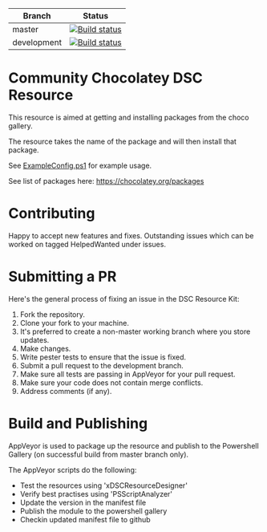 | Branch        | Status        |
| ------------- | ------------- |
| master        | [![Build status](https://ci.appveyor.com/api/projects/status/qma3jnh23w5vjt46/branch/master?svg=true&passingText=master%20-%20OK&pendingText=master%20-%20PENDING&failingText=master%20-%20FAILED)](https://ci.appveyor.com/project/LawrenceGripper/cchoco/branch/master) |
| development           | [![Build status](https://ci.appveyor.com/api/projects/status/qma3jnh23w5vjt46/branch/development?svg=true&passingText=development%20-%20OK&pendingText=development%20-%20PENDING&failingText=development%20-%20FAILED)](https://ci.appveyor.com/project/LawrenceGripper/cchoco/branch/development) |

Community Chocolatey DSC Resource
=============================

This resource is aimed at getting and installing packages from the choco gallery.

The resource takes the name of the package and will then install that package. 

See [ExampleConfig.ps1](ExampleConfig.ps1) for example usage.

See list of packages here: https://chocolatey.org/packages

Contributing
=============================

Happy to accept new features and fixes. Outstanding issues which can be worked on tagged HelpedWanted under issues. 

Submitting a PR
=============================

Here's the general process of fixing an issue in the DSC Resource Kit:  
1. Fork the repository.  
3. Clone your fork to your machine.  
4. It's preferred to create a non-master working branch where you store updates.  
5. Make changes.  
6. Write pester tests to ensure that the issue is fixed.  
7. Submit a pull request to the development branch.  
8. Make sure all tests are passing in AppVeyor for your pull request.  
9. Make sure your code does not contain merge conflicts.  
10. Address comments (if any). 

Build and Publishing 
============================

AppVeyor is used to package up the resource and publish to the Powershell Gallery (on successful build from master branch only). 

The AppVeyor scripts do the following:
- Test the resources using 'xDSCResourceDesigner'
- Verify best practises using 'PSScriptAnalyzer'
- Update the version in the manifest file
- Publish the module to the powershell gallery
- Checkin updated manifest file to github